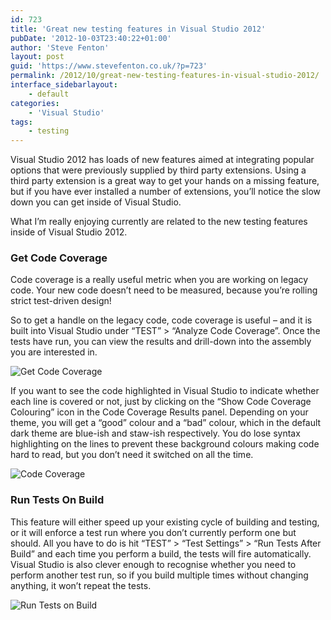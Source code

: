 ```yaml
---
id: 723
title: 'Great new testing features in Visual Studio 2012'
pubDate: '2012-10-03T23:40:22+01:00'
author: 'Steve Fenton'
layout: post
guid: 'https://www.stevefenton.co.uk/?p=723'
permalink: /2012/10/great-new-testing-features-in-visual-studio-2012/
interface_sidebarlayout:
    - default
categories:
    - 'Visual Studio'
tags:
    - testing
---
```


Visual Studio 2012 has loads of new features aimed at integrating popular options that were previously supplied by third party extensions. Using a third party extension is a great way to get your hands on a missing feature, but if you have ever installed a number of extensions, you’ll notice the slow down you can get inside of Visual Studio.

What I’m really enjoying currently are related to the new testing features inside of Visual Studio 2012.

### Get Code Coverage

Code coverage is a really useful metric when you are working on legacy code. Your new code doesn’t need to be measured, because you’re rolling strict test-driven design!

So to get a handle on the legacy code, code coverage is useful – and it is built into Visual Studio under “TEST” &gt; “Analyze Code Coverage”. Once the tests have run, you can view the results and drill-down into the assembly you are interested in.

![Get Code Coverage](https://www.stevefenton.co.uk/wp-content/uploads/2015/07/get-code-coverage.png)

If you want to see the code highlighted in Visual Studio to indicate whether each line is covered or not, just by clicking on the “Show Code Coverage Colouring” icon in the Code Coverage Results panel. Depending on your theme, you will get a “good” colour and a “bad” colour, which in the default dark theme are blue-ish and staw-ish respectively. You do lose syntax highlighting on the lines to prevent these background colours making code hard to read, but you don’t need it switched on all the time.

![Code Coverage](https://www.stevefenton.co.uk/wp-content/uploads/2015/07/vs2012-code-coverage.png)

### Run Tests On Build

This feature will either speed up your existing cycle of building and testing, or it will enforce a test run where you don’t currently perform one but should. All you have to do is hit “TEST” &gt; “Test Settings” &gt; “Run Tests After Build” and each time you perform a build, the tests will fire automatically. Visual Studio is also clever enough to recognise whether you need to perform another test run, so if you build multiple times without changing anything, it won’t repeat the tests.

![Run Tests on Build](https://www.stevefenton.co.uk/wp-content/uploads/2015/07/run-tests-on-build.png)